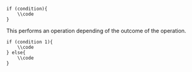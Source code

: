 ```
if (condition){
    \\code
}
```

This performs an operation depending of the outcome of the operation.

```
if (condition 1){
    \\code
} else{
    \\code
}
```